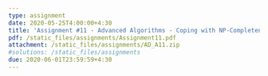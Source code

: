 ```yaml
---
type: assignment
date: 2020-05-25T4:00:00+4:30
title: 'Assignment #11 - Advanced Algorithms - Coping with NP-Completeness'
pdf: /static_files/assignments/Assignment11.pdf
attachment: /static_files/assignments/AD_A11.zip
#solutions: /static_files/assignments
due: 2020-06-01T23:59:59+4:30
---
```

